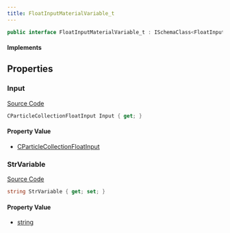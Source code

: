 ```yaml
---
title: FloatInputMaterialVariable_t
---
```


```csharp
public interface FloatInputMaterialVariable_t : ISchemaClass<FloatInputMaterialVariable_t>, ISchemaField, ISchemaClass, INativeHandle
```

#### Implements

## Properties

### Input

[Source Code](https://github.com/swiftly-solution/swiftlys2/blob/beta/managed/src/SwiftlyS2.Generated/Schemas/Interfaces/FloatInputMaterialVariable_t.cs#L18)

```csharp
CParticleCollectionFloatInput Input { get; }
```

#### Property Value

- [CParticleCollectionFloatInput](/docs/api/shared/schemadefinitions/cparticlecollectionfloatinput)

### StrVariable

[Source Code](https://github.com/swiftly-solution/swiftlys2/blob/beta/managed/src/SwiftlyS2.Generated/Schemas/Interfaces/FloatInputMaterialVariable_t.cs#L16)

```csharp
string StrVariable { get; set; }
```

#### Property Value

- [string](https://learn.microsoft.com/dotnet/api/system.string)

